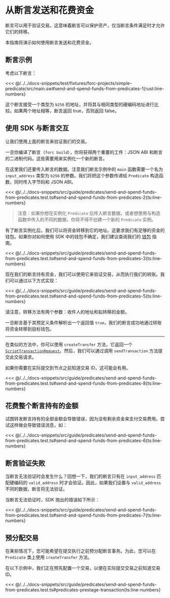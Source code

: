 # 从断言发送和花费资金

断言可以用于验证交易。这意味着断言可以保护资产，仅当断言条件满足时才允许它们的转移。

本指南将演示如何使用断言发送和花费资金。

## 断言示例

考虑以下断言：

<<< @/../../docs-snippets/test/fixtures/forc-projects/simple-predicate/src/main.sw#send-and-spend-funds-from-predicates-1{rust:line-numbers}

这个断言接受一个类型为 `b256` 的地址，并将其与相同类型的硬编码地址进行比较。如果两个地址相等，断言返回 true，否则返回 false。

## 使用 SDK 与断言交互

让我们使用上面的断言来验证我们的交易。

一旦你编译了断言（`forc build`），你将获得两个重要的工件：JSON ABI 和断言的二进制代码。这些需要用来实例化一个新的断言。

在这里我们还要传入断言的数据。注意我们断言示例中的 `main` 函数需要一个名为 `input_address` 类型为 `b256` 的参数。我们将把这个参数传递给 `Predicate` 构造函数，同时传入字节码和 JSON ABI。

<<< @/../../docs-snippets/src/guide/predicates/send-and-spend-funds-from-predicates.test.ts#send-and-spend-funds-from-predicates-2{ts:line-numbers}

> 注意：如果你想在实例化 `Predicate` 后传入断言数据，或者想使用与构造函数中传入的不同的数据，你将不得不创建一个新的 `Predicate` 实例。

有了断言实例化后，我们可以将资金转移到它的地址。这要求我们有足够的资金的钱包。如果你对如何使用 SDK 中的钱包不确定，我们建议查阅我们的 [钱包](../wallets/) 指南。

<<< @/../../docs-snippets/src/guide/predicates/send-and-spend-funds-from-predicates.test.ts#send-and-spend-funds-from-predicates-3{ts:line-numbers}

现在我们的断言持有资金，我们可以使用它来验证交易，从而执行我们的转账。我们可以通过以下方式实现：

<<< @/../../docs-snippets/src/guide/predicates/send-and-spend-funds-from-predicates.test.ts#send-and-spend-funds-from-predicates-5{ts:line-numbers}

请注意，转移方法有两个参数：收件人的地址和拟转移的金额。

一旦断言基于其预定义条件解析出一个返回值 `true`，我们的断言成功地通过转账将资金转移到目标钱包。

---

在类似的方法中，你可以使用 `createTransfer` 方法，它返回一个 [`ScriptTransactionRequest`](../../api/Account/ScriptTransactionRequest.md)。然后，我们可以通过调用 `sendTransaction` 方法提交此交易请求。

如果你需要在实际提交到节点之前知道交易 ID，这可能会有用。

<<< @/../../docs-snippets/src/guide/predicates/send-and-spend-funds-from-predicates.test.ts#send-and-spend-funds-from-predicates-8{ts:line-numbers}

## 花费整个断言持有的金额

试图转发断言持有的全部金额会导致错误，因为没有剩余资金来支付交易费用。尝试这样做会导致错误消息，如：

<<< @/../../docs-snippets/src/guide/predicates/send-and-spend-funds-from-predicates.test.ts#send-and-spend-funds-from-predicates-6{ts:line-numbers}

## 断言验证失败

当断言无法验证时会发生什么？回想一下，我们的断言只有在 `input_address` 匹配硬编码的 `valid_address` 时才会验证。因此，如果我们设置与 `valid_address` 不同的数据，断言将无法验证。

当断言无法验证时，SDK 抛出的错误如下所示：

<<< @/../../docs-snippets/src/guide/predicates/send-and-spend-funds-from-predicates.test.ts#send-and-spend-funds-from-predicates-7{ts:line-numbers}

## 预分配交易

在某些情况下，您可能希望在提交执行之前预分配断言事务。为此，您可以在 `Predicate` 类上使用 `createTransfer` 方法。

在以下示例中，我们正在预先配置一个交易，以便在实际提交交易之前知道交易 ID。

<<< @/../../docs-snippets/src/guide/predicates/send-and-spend-funds-from-predicates.test.ts#predicates-prestage-transaction{ts:line-numbers}
